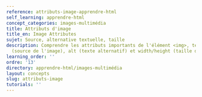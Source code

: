```yaml
---
reference: attributs-image-apprendre-html
self_learning: apprendre-html
concept_categories: images-multimédia
title: Attributs d'image
title_en: Image Attributes
sujet: Source, alternative textuelle, taille
description: Comprendre les attributs importants de l'élément <img>, tels que src
  (source de l'image), alt (texte alternatif) et width/height (taille de l'image).
learning_order: ''
ordre: '13'
directory: apprendre-html/images-multimédia
layout: concepts
slug: attributs-image
tutorials: ''
---
```

